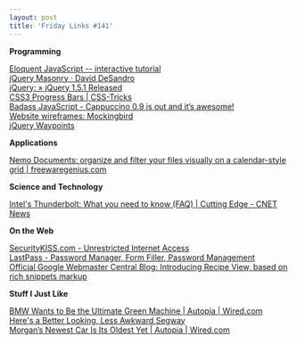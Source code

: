 ```yaml
---
layout: post
title: 'Friday Links #141'
---
```

**Programming**

[Eloquent JavaScript -- interactive tutorial](http://eloquentjavascript.net/)   
[jQuery Masonry · David DeSandro](http://desandro.com/resources/jquery-masonry/)   
[jQuery: » jQuery 1.5.1 Released](http://blog.jquery.com/2011/02/24/jquery-151-released/)   
[CSS3 Progress Bars | CSS-Tricks](http://css-tricks.com/css3-progress-bars/)   
[Badass JavaScript - Cappuccino 0.9 is out and it’s awesome!](http://badassjs.com/post/3486952691/cappuccino-0-9-is-out-and-its-awesome)   
[Website wireframes: Mockingbird](https://gomockingbird.com/)   
[jQuery Waypoints ](http://imakewebthings.github.com/jquery-waypoints/?utm_source=javascriptweekly&utm_medium=email)

**Applications**

[Nemo Documents: organize and filter your files visually on a calendar-style grid | freewaregenius.com](http://www.freewaregenius.com/2011/02/20/nemo-documents-organize-and-filter-your-files-visually-on-a-calendar-style-grid/#utm_source=feedburner&utm_medium=feed&utm_campaign=Feed%3A+Freewaregeniuscom+%28freewaregenius.com%29)

**Science and Technology**

[Intel's Thunderbolt: What you need to know (FAQ) | Cutting Edge - CNET News](http://news.cnet.com/8301-11386_3-20036033-76.html?part=rss&subj=news&tag=2547-1_3-0-20)

**On the Web**

[SecurityKISS.com - Unrestricted Internet Access ](http://www.securitykiss.com/sk/index.php?m=Home)   
[LastPass - Password Manager, Form Filler, Password Management ](https://lastpass.com/)   
[Official Google Webmaster Central Blog: Introducing Recipe View, based on rich snippets markup](http://googlewebmastercentral.blogspot.com/2011/02/introducing-recipe-view-based-on-rich.html?utm_source=feedburner&utm_medium=feed&utm_campaign=Feed%3A+blogspot%2FamDG+%28Official+Google+Webmaster+Central+Blog%29)

**Stuff I Just Like**

[BMW Wants to Be the Ultimate Green Machine | Autopia | Wired.com](http://www.wired.com/autopia/2011/02/bmw-i-brand/)   
[Here's a Better Looking, Less Awkward Segway](http://gizmodo.com/#!5765340/the-solowheel-is-a-better-looking-less-awkward-segway)   
[Morgan’s Newest Car Is Its Oldest Yet | Autopia | Wired.com](http://www.wired.com/autopia/2011/02/morgan-3-wheeler/)
